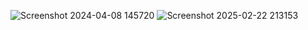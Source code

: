 
![Screenshot 2024-04-08 145720](https://github.com/user-attachments/assets/b5a8cf0d-9cea-4b70-b4fa-736effe39eef)
![Screenshot 2025-02-22 213153](https://github.com/user-attachments/assets/ccac038f-dd5e-4898-9ff4-fd4b19300c80)
